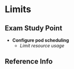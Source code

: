 # Limits

## Exam Study Point

* **Configure pod scheduling**
    * _Limit resource usage_

## Reference Info
